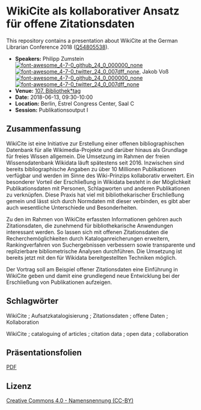 # WikiCite als kollaborativer Ansatz für offene Zitationsdaten

This repository contains a presentation about WikiCite at the German Librarian Conference 2018 ([Q54805538](http://www.wikidata.org/entity/Q54805538)).

* **Speakers:** Philipp Zumstein [![font-awesome_4-7-0_github_24_0_000000_none](https://cloud.githubusercontent.com/assets/5199995/23703699/94c8c3d2-0401-11e7-8b78-fd2785ce4c27.png)](https://github.com/zuphilip)  [![font-awesome_4-7-0_twitter_24_0_007dff_none](https://cloud.githubusercontent.com/assets/5199995/23703698/91c11176-0401-11e7-8e7d-bec431688160.png)](https://twitter.com/zuphilip), Jakob Voß [![font-awesome_4-7-0_github_24_0_000000_none](https://cloud.githubusercontent.com/assets/5199995/23703699/94c8c3d2-0401-11e7-8b78-fd2785ce4c27.png)](https://github.com/nichtich)  [![font-awesome_4-7-0_twitter_24_0_007dff_none](https://cloud.githubusercontent.com/assets/5199995/23703698/91c11176-0401-11e7-8e7d-bec431688160.png)](https://twitter.com/nichtich)
* **Venue:** [107. Bibliothek*tag](https://bibliothekartag2018.de/)
* **Date:** 2018-06-13, 09:30-10:00
* **Location:** Berlin, Estrel Congress Center, Saal C
* **Session:** Publikationsoutput I

## Zusammenfassung

WikiCite ist eine Initiative zur Erstellung einer offenen bibliographischen Datenbank für alle Wikimedia-Projekte und darüber hinaus als Grundlage für freies Wissen allgemein. Die Umsetzung im Rahmen der freien Wissensdatenbank Wikidata läuft spätestens seit 2016. Inzwischen sind bereits bibliographische Angaben zu über 10 Millionen Publikationen verfügbar und werden im Sinne des Wiki-Prinzips kollaborativ erweitert. Ein besonderer Vorteil der Erschließung in Wikidata besteht in der Möglichkeit Publikationsdaten mit Personen, Schlagworten und anderen Publikationen zu verknüpfen. Diese Praxis hat viel mit bibliothekarischer Erschließung gemein und lässt sich durch Normdaten mit dieser verbinden, es gibt aber auch wesentliche Unterschiede und Besonderheiten.

Zu den im Rahmen von WikiCite erfassten Informationen gehören auch Zitationsdaten, die zunehmend für bibliothekarische Anwendungen interessant werden. So lassen sich mit offenen Zitationsdaten die Recherchemöglichkeiten durch Kataloganreicherungen erweitern, Rankingverfahren von Suchergebnissen verbessern sowie transparente und replizierbare bibliometrische Analysen durchführen. Die Umsetzung ist bereits jetzt mit den für Wikidata bereitgestellten Techniken möglich.

Der Vortrag soll am Beispiel offener Zitationsdaten eine Einführung in WikiCite geben und damit eine grundlegend neue Entwicklung bei der Erschließung von Publikationen aufzeigen.

## Schlagwörter

WikiCite ; Aufsatzkatalogisierung ; Zitationsdaten ; offene Daten ; Kollaboration

WikiCite ; cataloguing of articles ; citation data ; open data ; collaboration

## Präsentationsfolien

[PDF](slides.pdf)

## Lizenz

[Creative Commons 4.0 - Namensnennung (CC-BY)](https://creativecommons.org/licenses/by/4.0/)
